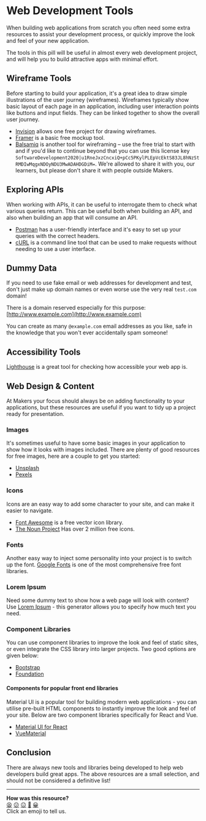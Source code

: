 # Web Development Tools

When building web applications from scratch you often need some extra resources to assist your development process, or quickly improve the look and feel of your new application.

The tools in this pill will be useful in almost every web development project, and will help you to build attractive apps with minimal effort.

## Wireframe Tools

Before starting to build your application, it's a great idea to draw simple illustrations of the user journey (wireframes). Wireframes typically show basic layout of each page in an application, including user interaction points like buttons and input fields. They can be linked together to show the overall user journey.

- [Invision](https://www.invisionapp.com/) allows one free project for drawing wireframes.
- [Framer](https://framer.com/) is a basic free mockup tool.
- [Balsamiq](https://balsamiq.com/) is another tool for wireframing – use the free trial to start with and if you'd like to continue beyond that you can use this license key `SoftwareDevelopment2020|u1RneJxzCncxiQ+pCc5PKylPLEpVcEktS83JL8hNzStRMDIwMqgxNDOyNDU3MwADAHDGDiM=`.  We're allowed to share it with you, our learners, but please don't share it with people outside Makers.

## Exploring APIs

When working with APIs, it can be useful to interrogate them to check what various queries return. This can be useful both when building an API, and also when building an app that will consume an API.

- [Postman](https://www.getpostman.com/) has a user-friendly interface and it's easy to set up your queries with the correct headers.
- [cURL](https://curl.haxx.se/docs/manpage.html) is a command line tool that can be used to make requests without needing to use a user interface.

## Dummy Data

If you need to use fake email or web addresses for development and test, don't just make up domain names or even worse use the very real `test.com` domain!

There is a domain reserved especially for this purpose: [http://www.example.com](http://www.example.com)

You can create as many `@example.com` email addresses as you like, safe in the knowledge that you won't ever accidentally spam someone!

## Accessibility Tools

[Lighthouse](https://developers.google.com/web/tools/lighthouse/) is a great tool for checking how accessible your web app is.

## Web Design & Content
At Makers your focus should always be on adding functionality to your applications, but these resources are useful if you want to tidy up a project ready for presentation.

### Images
It's sometimes useful to have some basic images in your application to show how it looks with images included. There are plenty of good resources for free images, here are a couple to get you started:

- [Unsplash](https://unsplash.com/)
- [Pexels](https://www.pexels.com/royalty-free-images/)

### Icons
Icons are an easy way to add some character to your site, and can make it easier to navigate.

- [Font Awesome](https://fontawesome.com/) is a free vector icon library.
- [The Noun Project](https://thenounproject.com/) Has over 2 million free icons.

### Fonts
Another easy way to inject some personality into your project is to switch up the font. [Google Fonts](https://fonts.google.com/) is one of the most comprehensive free font libraries.

### Lorem Ipsum
Need some dummy text to show how a web page will look with content? Use [Lorem Ipsum](https://www.lipsum.com/) - this generator allows you to specify how much text you need.

### Component Libraries
You can use component libraries to improve the look and feel of static sites, or even integrate the CSS library into larger projects.
Two good options are given below:

- [Bootstrap](https://getbootstrap.com/)
- [Foundation](https://foundation.zurb.com/)

#### Components for popular front end libraries
Material UI is a popular tool for building modern web applications - you can utilise pre-built HTML components to instantly improve the look and feel of your site. Below are two component libraries specifically for React and Vue.

- [Material UI for React](https://material-ui.com/)
- [VueMaterial](https://vuematerial.io/)

## Conclusion
There are always new tools and libraries being developed to help web developers build great apps. The above resources are a small selection, and should not be considered a definitive list!

<!-- BEGIN GENERATED SECTION DO NOT EDIT -->

---

**How was this resource?**  
[😫](https://airtable.com/shrUJ3t7KLMqVRFKR?prefill_Repository=course&prefill_File=pills/web_development_tools.md&prefill_Sentiment=😫) [😕](https://airtable.com/shrUJ3t7KLMqVRFKR?prefill_Repository=course&prefill_File=pills/web_development_tools.md&prefill_Sentiment=😕) [😐](https://airtable.com/shrUJ3t7KLMqVRFKR?prefill_Repository=course&prefill_File=pills/web_development_tools.md&prefill_Sentiment=😐) [🙂](https://airtable.com/shrUJ3t7KLMqVRFKR?prefill_Repository=course&prefill_File=pills/web_development_tools.md&prefill_Sentiment=🙂) [😀](https://airtable.com/shrUJ3t7KLMqVRFKR?prefill_Repository=course&prefill_File=pills/web_development_tools.md&prefill_Sentiment=😀)  
Click an emoji to tell us.

<!-- END GENERATED SECTION DO NOT EDIT -->

